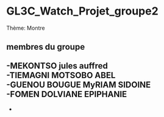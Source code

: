 # GL3C_Watch_Projet_groupe2

Thème: Montre<br>

membres du groupe<br><br>
-MEKONTSO jules auffred<br>
-TIEMAGNI MOTSOBO ABEL<br> 
-GUENOU BOUGUE MyRIAM SIDOINE<br>
-FOMEN DOLVIANE EPIPHANIE<br>
-
-
